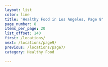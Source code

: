 ```yaml
---
layout: list
color: lime
title: 'Healthy Food in Los Angeles, Page 8'
page_number: 8
items_per_page: 20
list_offset: 140
first: /locations/
next: /locations/page9/
previous: /locations/page7/
category: Healthy Food

---
```

